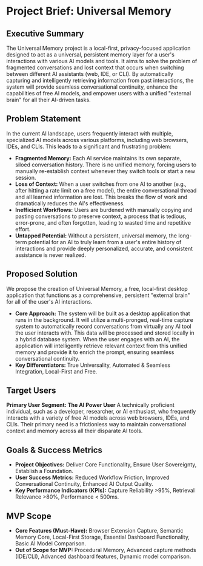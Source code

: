 # Project Brief: Universal Memory

## Executive Summary
The Universal Memory project is a local-first, privacy-focused application designed to act as a universal, persistent memory layer for a user's interactions with various AI models and tools. It aims to solve the problem of fragmented conversations and lost context that occurs when switching between different AI assistants (web, IDE, or CLI). By automatically capturing and intelligently retrieving information from past interactions, the system will provide seamless conversational continuity, enhance the capabilities of free AI models, and empower users with a unified "external brain" for all their AI-driven tasks.

## Problem Statement
In the current AI landscape, users frequently interact with multiple, specialized AI models across various platforms, including web browsers, IDEs, and CLIs. This leads to a significant and frustrating problem:

* **Fragmented Memory:** Each AI service maintains its own separate, siloed conversation history. There is no unified memory, forcing users to manually re-establish context whenever they switch tools or start a new session.
* **Loss of Context:** When a user switches from one AI to another (e.g., after hitting a rate limit on a free model), the entire conversational thread and all learned information are lost. This breaks the flow of work and dramatically reduces the AI's effectiveness.
* **Inefficient Workflows:** Users are burdened with manually copying and pasting conversations to preserve context, a process that is tedious, error-prone, and often forgotten, leading to wasted time and repetitive effort.
* **Untapped Potential:** Without a persistent, universal memory, the long-term potential for an AI to truly learn from a user's entire history of interactions and provide deeply personalized, accurate, and consistent assistance is never realized.

## Proposed Solution
We propose the creation of Universal Memory, a free, local-first desktop application that functions as a comprehensive, persistent "external brain" for all of the user's AI interactions.

* **Core Approach:** The system will be built as a desktop application that runs in the background. It will utilize a multi-pronged, real-time capture system to automatically record conversations from virtually any AI tool the user interacts with. This data will be processed and stored locally in a hybrid database system. When the user engages with an AI, the application will intelligently retrieve relevant context from this unified memory and provide it to enrich the prompt, ensuring seamless conversational continuity.
* **Key Differentiators:** True Universality, Automated & Seamless Integration, Local-First and Free.

## Target Users
**Primary User Segment: The AI Power User**
A technically proficient individual, such as a developer, researcher, or AI enthusiast, who frequently interacts with a variety of free AI models across web browsers, IDEs, and CLIs. Their primary need is a frictionless way to maintain conversational context and memory across all their disparate AI tools.

## Goals & Success Metrics
* **Project Objectives:** Deliver Core Functionality, Ensure User Sovereignty, Establish a Foundation.
* **User Success Metrics:** Reduced Workflow Friction, Improved Conversational Continuity, Enhanced AI Output Quality.
* **Key Performance Indicators (KPIs):** Capture Reliability >95%, Retrieval Relevance >80%, Performance < 500ms.

## MVP Scope
* **Core Features (Must-Have):** Browser Extension Capture, Semantic Memory Core, Local-First Storage, Essential Dashboard Functionality, Basic AI Model Comparison.
* **Out of Scope for MVP:** Procedural Memory, Advanced capture methods (IDE/CLI), Advanced dashboard features, Dynamic model comparison.